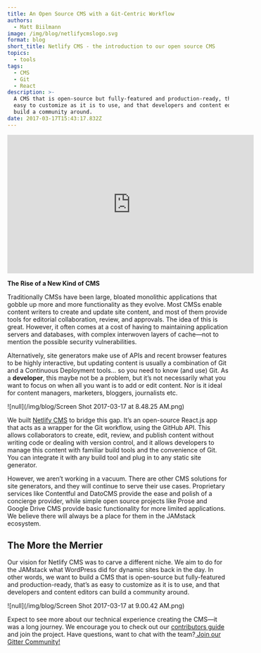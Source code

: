 ```yaml
---
title: An Open Source CMS with a Git-Centric Workflow
authors:
  - Matt Biilmann
image: /img/blog/netlifycmslogo.svg
format: blog
short_title: Netlify CMS - the introduction to our open source CMS
topics:
  - tools
tags:
  - CMS
  - Git
  - React
description: >-
  A CMS that is open-source but fully-featured and production-ready, that’s as
  easy to customize as it is to use, and that developers and content editors can
  build a community around.
date: 2017-03-17T15:43:17.832Z
---
```


<iframe width="560" height="315" src="https://www.youtube.com/embed/IbNvjNtL1Oo" frameborder="0" allowfullscreen></iframe>

**The Rise of a New Kind of CMS**

Traditionally CMSs have been large, bloated monolithic applications that gobble up more and more functionality as they evolve. Most CMSs enable content writers to create and update site content, and most of them provide tools for editorial collaboration, review, and approvals. The idea of this is great. However, it often comes at a cost of having to maintaining application servers and databases, with complex interwoven layers of cache—not to mention the possible security vulnerabilities.

Alternatively, site generators make use of APIs and recent browser features to be highly interactive, but updating content is usually a combination of Git and a Continuous Deployment tools… so you need to know (and use) Git. As a **developer**, this maybe not be a problem, but it’s not necessarily what you want to focus on when all you want is to add or edit content. Nor is it ideal for content managers, marketers, bloggers, journalists etc.

![null](/img/blog/Screen Shot 2017-03-17 at 8.48.25 AM.png)

We built [Netlify CMS](https://netlifycms.org) to bridge this gap. It’s an open-source React.js app that acts as a wrapper for the Git workflow, using the GitHub API. This allows collaborators to create, edit, review, and publish content without writing code or dealing with version control, and it allows developers to manage this content with familiar build tools and the convenience of Git. You can integrate it with any build tool and plug in to any static site generator.

However, we aren’t working in a vacuum. There are other CMS solutions for site generators, and they will continue to serve their use cases. Proprietary services like Contentful and DatoCMS provide the ease and polish of a concierge provider, while simple open source projects like Prose and Google Drive CMS provide basic functionality for more limited applications. We believe there will always be a place for them in the JAMstack ecosystem.

## The More the Merrier

Our vision for Netlify CMS was to carve a different niche. We aim to do for the JAMstack what WordPress did for dynamic sites back in the day. In other words, we want to build a CMS that is open-source but fully-featured and production-ready, that’s as easy to customize as it is to use, and that developers and content editors can build a community around.

![null](/img/blog/Screen Shot 2017-03-17 at 9.00.42 AM.png)

Expect to see more about our technical experience creating the CMS—it was a long journey. We encourage you to check out our [contributors guide](https://www.netlifycms.org/docs/contributor-guide/) and join the project. Have questions, want to chat with the team?[ Join our Gitter Community!](https://gitter.im/netlify/NetlifyCMS)
